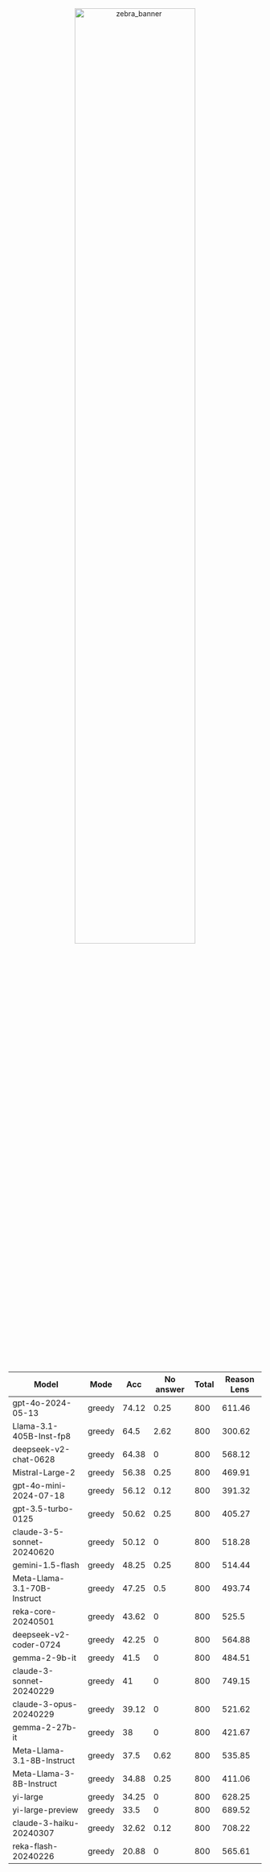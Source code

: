 
<div style="text-align: center;">
  <img src="https://github.com/user-attachments/assets/4666e72d-4202-4283-8e78-e5ce2b030dcf" alt="zebra_banner" style="width: 69%;" />
</div>


|            Model            |  Mode  |  Acc  |  No answer  |  Total  |  Reason Lens  |
|-----------------------------|--------|-------|-------------|---------|---------------|
|      gpt-4o-2024-05-13      | greedy | 74.12 |    0.25     |   800   |    611.46     |
|   Llama-3.1-405B-Inst-fp8   | greedy | 64.5  |    2.62     |   800   |    300.62     |
|    deepseek-v2-chat-0628    | greedy | 64.38 |      0      |   800   |    568.12     |
|       Mistral-Large-2       | greedy | 56.38 |    0.25     |   800   |    469.91     |
|   gpt-4o-mini-2024-07-18    | greedy | 56.12 |    0.12     |   800   |    391.32     |
|     gpt-3.5-turbo-0125      | greedy | 50.62 |    0.25     |   800   |    405.27     |
| claude-3-5-sonnet-20240620  | greedy | 50.12 |      0      |   800   |    518.28     |
|      gemini-1.5-flash       | greedy | 48.25 |    0.25     |   800   |    514.44     |
| Meta-Llama-3.1-70B-Instruct | greedy | 47.25 |     0.5     |   800   |    493.74     |
|     reka-core-20240501      | greedy | 43.62 |      0      |   800   |     525.5     |
|   deepseek-v2-coder-0724    | greedy | 42.25 |      0      |   800   |    564.88     |
|        gemma-2-9b-it        | greedy | 41.5  |      0      |   800   |    484.51     |
|  claude-3-sonnet-20240229   | greedy |  41   |      0      |   800   |    749.15     |
|   claude-3-opus-20240229    | greedy | 39.12 |      0      |   800   |    521.62     |
|       gemma-2-27b-it        | greedy |  38   |      0      |   800   |    421.67     |
| Meta-Llama-3.1-8B-Instruct  | greedy | 37.5  |    0.62     |   800   |    535.85     |
|  Meta-Llama-3-8B-Instruct   | greedy | 34.88 |    0.25     |   800   |    411.06     |
|          yi-large           | greedy | 34.25 |      0      |   800   |    628.25     |
|      yi-large-preview       | greedy | 33.5  |      0      |   800   |    689.52     |
|   claude-3-haiku-20240307   | greedy | 32.62 |    0.12     |   800   |    708.22     |
|     reka-flash-20240226     | greedy | 20.88 |      0      |   800   |    565.61     |